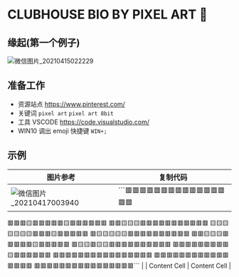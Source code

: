 # CLUBHOUSE BIO BY PIXEL ART :wave:

## 缘起(第一个例子)

![微信图片_20210415022229](https://user-images.githubusercontent.com/81325606/115052348-6ce25f00-9f10-11eb-85f3-738184c5ff78.png)

## 准备工作

* 资源站点 https://www.pinterest.com/
* 关键词 `pixel art` `pixel art 8bit`
* 工具 VSCODE https://code.visualstudio.com/
* WIN10 调出 emoji 快捷键  `WIN+;`

## 示例

| 图片参考  | 复制代码 |
| --- | --- |
| ![微信图片_20210417003940](https://user-images.githubusercontent.com/81325606/115056472-7cb07200-9f15-11eb-9da3-4c6bd85636c6.png) | ```🟥🟥🟥🟥🟥🟥🟥🟥🟥🟥🟥🟥🟥🟥🟥🟥
🟥🟥🟥🟨🟥🟥🟥🟥🟥🟨🟥🟥🟥🟥🟥🟥
🟥🟥🟨🟨🟨🟥🟥🟥🟥🟥🟥🟥🟥🟥🟥🟥
🟨🟨🟨🟨🟨🟨🟨🟥🟥🟥🟨🟥🟥🟥🟥🟥
🟥🟨🟨🟨🟨🟨🟥🟥🟥🟥🟥🟥🟥🟥🟥🟥
🟥🟥🟨🟨🟨🟥🟥🟥🟥🟥🟨🟥🟥🟥🟥🟥
🟥🟨🟨🟥🟨🟨🟥🟥🟥🟥🟥🟥🟥🟥🟥🟥
🟥🟥🟥🟥🟥🟥🟥🟥🟥🟨🟥🟥🟥🟥🟥🟥
🟥🟥🟥🟥🟥🟥🟥🟥🟥🟥🟥🟥🟥🟥🟥🟥
🟥🟥🟥🟥🟥🟥🟥🟥🟥🟥🟥🟥🟥🟥🟥🟥
🟥🟥🟥🟥🟥🟥🟥🟥🟥🟥🟥🟥🟥🟥🟥🟥``` |
| Content Cell  | Content Cell  |

